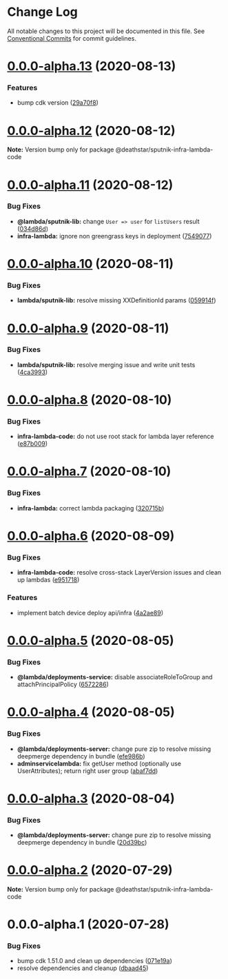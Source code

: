 # Change Log

All notable changes to this project will be documented in this file.
See [Conventional Commits](https://conventionalcommits.org) for commit guidelines.

# [0.0.0-alpha.13](https://git-codecommit.us-west-2.amazonaws.com/v1/repos/Deathstar/compare/@deathstar/sputnik-infra-lambda-code@0.0.0-alpha.12...@deathstar/sputnik-infra-lambda-code@0.0.0-alpha.13) (2020-08-13)


### Features

* bump cdk version ([29a70f8](https://git-codecommit.us-west-2.amazonaws.com/v1/repos/Deathstar/commits/29a70f87e5da947cc81721048e71fd2fe889a759))





# [0.0.0-alpha.12](https://git-codecommit.us-west-2.amazonaws.com/v1/repos/Deathstar/compare/@deathstar/sputnik-infra-lambda-code@0.0.0-alpha.11...@deathstar/sputnik-infra-lambda-code@0.0.0-alpha.12) (2020-08-12)

**Note:** Version bump only for package @deathstar/sputnik-infra-lambda-code





# [0.0.0-alpha.11](https://git-codecommit.us-west-2.amazonaws.com/v1/repos/Deathstar/compare/@deathstar/sputnik-infra-lambda-code@0.0.0-alpha.10...@deathstar/sputnik-infra-lambda-code@0.0.0-alpha.11) (2020-08-12)


### Bug Fixes

* **@lambda/sputnik-lib:** change `User => user` for `listUsers` result ([034d86d](https://git-codecommit.us-west-2.amazonaws.com/v1/repos/Deathstar/commits/034d86dc2a0b227482575a5790f7e81dbf1cb761))
* **infra-lambda:** ignore non greengrass keys in deployment ([7549077](https://git-codecommit.us-west-2.amazonaws.com/v1/repos/Deathstar/commits/7549077a2d499349d7076dfe479e2c9f29437049))





# [0.0.0-alpha.10](https://git-codecommit.us-west-2.amazonaws.com/v1/repos/Deathstar/compare/@deathstar/sputnik-infra-lambda-code@0.0.0-alpha.9...@deathstar/sputnik-infra-lambda-code@0.0.0-alpha.10) (2020-08-11)


### Bug Fixes

* **lambda/sputnik-lib:** resolve missing XXDefinitionId params ([059914f](https://git-codecommit.us-west-2.amazonaws.com/v1/repos/Deathstar/commits/059914f31b3ecbbca9bbfc68f4fa6cd93f2c49f9))





# [0.0.0-alpha.9](https://git-codecommit.us-west-2.amazonaws.com/v1/repos/Deathstar/compare/@deathstar/sputnik-infra-lambda-code@0.0.0-alpha.8...@deathstar/sputnik-infra-lambda-code@0.0.0-alpha.9) (2020-08-11)


### Bug Fixes

* **lambda/sputnik-lib:** resolve merging issue and write unit tests ([4ca3993](https://git-codecommit.us-west-2.amazonaws.com/v1/repos/Deathstar/commits/4ca3993755afe19f1a5e68c4ad7792f66de5d0fa))





# [0.0.0-alpha.8](https://git-codecommit.us-west-2.amazonaws.com/v1/repos/Deathstar/compare/@deathstar/sputnik-infra-lambda-code@0.0.0-alpha.7...@deathstar/sputnik-infra-lambda-code@0.0.0-alpha.8) (2020-08-10)


### Bug Fixes

* **infra-lambda-code:** do not use root stack for lambda layer reference ([e87b009](https://git-codecommit.us-west-2.amazonaws.com/v1/repos/Deathstar/commits/e87b009e0b86372104968b8fa92c86f06b4cb024))





# [0.0.0-alpha.7](https://git-codecommit.us-west-2.amazonaws.com/v1/repos/Deathstar/compare/@deathstar/sputnik-infra-lambda-code@0.0.0-alpha.6...@deathstar/sputnik-infra-lambda-code@0.0.0-alpha.7) (2020-08-10)


### Bug Fixes

* **infra-lambda:** correct lambda packaging ([320715b](https://git-codecommit.us-west-2.amazonaws.com/v1/repos/Deathstar/commits/320715b9c3b84ddead27d9a36cbc010b5962ba4a))





# [0.0.0-alpha.6](https://git-codecommit.us-west-2.amazonaws.com/v1/repos/Deathstar/compare/@deathstar/sputnik-infra-lambda-code@0.0.0-alpha.5...@deathstar/sputnik-infra-lambda-code@0.0.0-alpha.6) (2020-08-09)


### Bug Fixes

* **infra-lambda-code:** resolve cross-stack LayerVersion issues and clean up lambdas ([e951718](https://git-codecommit.us-west-2.amazonaws.com/v1/repos/Deathstar/commits/e951718ec0f7e918fe983b8c871f669a5de0f302))


### Features

* implement batch device deploy api/infra ([4a2ae89](https://git-codecommit.us-west-2.amazonaws.com/v1/repos/Deathstar/commits/4a2ae89f7f3f734521cf738683fcaddd2454dd78))





# [0.0.0-alpha.5](https://git-codecommit.us-west-2.amazonaws.com/v1/repos/Deathstar/compare/@deathstar/sputnik-infra-lambda-code@0.0.0-alpha.4...@deathstar/sputnik-infra-lambda-code@0.0.0-alpha.5) (2020-08-05)


### Bug Fixes

* **@lambda/deployments-service:** disable associateRoleToGroup and attachPrincipalPolicy ([6572286](https://git-codecommit.us-west-2.amazonaws.com/v1/repos/Deathstar/commits/6572286b571b3bbabc49be08cbb04e719a823792))





# [0.0.0-alpha.4](https://git-codecommit.us-west-2.amazonaws.com/v1/repos/Deathstar/compare/@deathstar/sputnik-infra-lambda-code@0.0.0-alpha.2...@deathstar/sputnik-infra-lambda-code@0.0.0-alpha.4) (2020-08-05)


### Bug Fixes

* **@lambda/deployments-server:** change pure zip to resolve missing deepmerge dependency in bundle ([efe986b](https://git-codecommit.us-west-2.amazonaws.com/v1/repos/Deathstar/commits/efe986b71fa3f543677193e96213fa9a9f772675))
* **adminservicelambda:** fix getUser method (optionally use UserAttributes); return right user group ([abaf7dd](https://git-codecommit.us-west-2.amazonaws.com/v1/repos/Deathstar/commits/abaf7dd247898c316f821197084cb3a410ae72d1))





# [0.0.0-alpha.3](https://git-codecommit.us-west-2.amazonaws.com/v1/repos/Deathstar/compare/@deathstar/sputnik-infra-lambda-code@0.0.0-alpha.2...@deathstar/sputnik-infra-lambda-code@0.0.0-alpha.3) (2020-08-04)


### Bug Fixes

* **@lambda/deployments-server:** change pure zip to resolve missing deepmerge dependency in bundle ([20d39bc](https://git-codecommit.us-west-2.amazonaws.com/v1/repos/Deathstar/commits/20d39bc6c432d2441d2f6fe204ae9b017eba5563))





# [0.0.0-alpha.2](https://git-codecommit.us-west-2.amazonaws.com/v1/repos/Deathstar/compare/@deathstar/sputnik-infra-lambda-code@0.0.0-alpha.1...@deathstar/sputnik-infra-lambda-code@0.0.0-alpha.2) (2020-07-29)

**Note:** Version bump only for package @deathstar/sputnik-infra-lambda-code





# 0.0.0-alpha.1 (2020-07-28)


### Bug Fixes

* bump cdk 1.51.0 and clean up dependencies ([071e19a](https://git-codecommit.us-west-2.amazonaws.com/v1/repos/Deathstar/commits/071e19a615f489813cd064bb253dcd0ac34faff0))
* resolve dependencies and cleanup ([dbaad45](https://git-codecommit.us-west-2.amazonaws.com/v1/repos/Deathstar/commits/dbaad4561a93bfaf50b7246fd5a048912059df4f))
